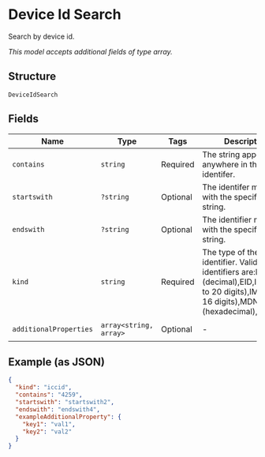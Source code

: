 
# Device Id Search

Search by device id.

*This model accepts additional fields of type array.*

## Structure

`DeviceIdSearch`

## Fields

| Name | Type | Tags | Description | Getter | Setter |
|  --- | --- | --- | --- | --- | --- |
| `contains` | `string` | Required | The string appears anywhere in the identifer. | getContains(): string | setContains(string contains): void |
| `startswith` | `?string` | Optional | The identifer must start with the specified string. | getStartswith(): ?string | setStartswith(?string startswith): void |
| `endswith` | `?string` | Optional | The identifier must end with the specified string. | getEndswith(): ?string | setEndswith(?string endswith): void |
| `kind` | `string` | Required | The type of the device identifier. Valid types of identifiers are:ESN (decimal),EID,ICCID (up to 20 digits),IMEI (up to 16 digits),MDN,MEID (hexadecimal),MSISDN. | getKind(): string | setKind(string kind): void |
| `additionalProperties` | `array<string, array>` | Optional | - | findAdditionalProperty(string key): array | additionalProperty(string key, array value): void |

## Example (as JSON)

```json
{
  "kind": "iccid",
  "contains": "4259",
  "startswith": "startswith2",
  "endswith": "endswith4",
  "exampleAdditionalProperty": {
    "key1": "val1",
    "key2": "val2"
  }
}
```

